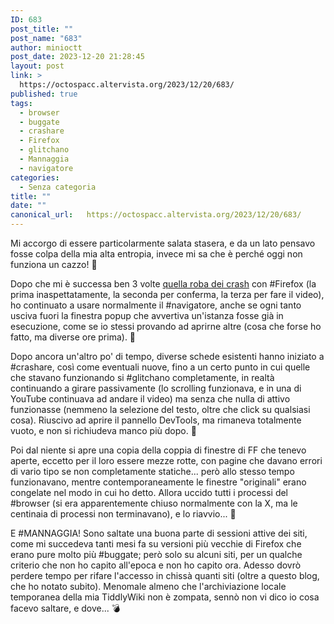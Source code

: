 ```yaml
---
ID: 683
post_title: ""
post_name: "683"
author: minioctt
post_date: 2023-12-20 21:28:45
layout: post
link: >
  https://octospacc.altervista.org/2023/12/20/683/
published: true
tags:
  - browser
  - buggate
  - crashare
  - Firefox
  - glitchano
  - Mannaggia
  - navigatore
categories:
  - Senza categoria
title: ""
date: ""
canonical_url:   https://octospacc.altervista.org/2023/12/20/683/
---
```

<!-- wp:paragraph -->
<p>Mi accorgo di essere particolarmente salata stasera, e da un lato pensavo fosse colpa della mia alta entropia, invece mi sa che è perché oggi non funziona un cazzo! 🤬️</p>
<!-- /wp:paragraph -->

<!-- wp:paragraph -->
<p>Dopo che mi è successa ben 3 volte <a href="https://octospacc.altervista.org/2023/12/20/675/">quella roba dei crash</a> con #Firefox (la prima inaspettatamente, la seconda per conferma, la terza per fare il video), ho continuato a usare normalmente il #navigatore, anche se ogni tanto usciva fuori la finestra popup che avvertiva un'istanza fosse già in esecuzione, come se io stessi provando ad aprirne altre (cosa che forse ho fatto, ma diverse ore prima). 🤔️</p>
<!-- /wp:paragraph -->

<!-- wp:paragraph -->
<p>Dopo ancora un'altro po' di tempo, diverse schede esistenti hanno iniziato a #crashare, così come eventuali nuove, fino a un certo punto in cui quelle che stavano funzionando si #glitchano completamente, in realtà continuando a girare passivamente (lo scrolling funzionava, e in una di YouTube continuava ad andare il video) ma senza che nulla di attivo funzionasse (nemmeno la selezione del testo, oltre che click su qualsiasi cosa). Riuscivo ad aprire il pannello DevTools, ma rimaneva totalmente vuoto, e non si richiudeva manco più dopo. 🧐️</p>
<!-- /wp:paragraph -->

<!-- wp:paragraph -->
<p>Poi dal niente si apre una copia della coppia di finestre di FF che tenevo aperte, eccetto per il loro essere mezze rotte, con pagine che davano errori di vario tipo se non completamente statiche... però allo stesso tempo funzionavano, mentre contemporaneamente le finestre "originali" erano congelate nel modo in cui ho detto. Allora uccido tutti i processi del #browser (si era apparentemente chiuso normalmente con la X, ma le centinaia di processi non terminavano), e lo riavvio... 🥶️</p>
<!-- /wp:paragraph -->

<!-- wp:paragraph -->
<p>E #MANNAGGIA! Sono saltate una buona parte di sessioni attive dei siti, come mi succedeva tanti mesi fa su versioni più vecchie di Firefox che erano pure molto più #buggate; però solo su alcuni siti, per un qualche criterio che non ho capito all'epoca e non ho capito ora. Adesso dovrò perdere tempo per rifare l'accesso in chissà quanti siti (oltre a questo blog, che ho notato subito). Menomale almeno che l'archiviazione locale temporanea della mia TiddlyWiki non è zompata, sennò non vi dico io cosa facevo saltare, e dove... 💣️</p>
<!-- /wp:paragraph -->